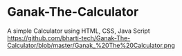# Ganak-The-Calculator
A simple Calculator using HTML, CSS, Java Script
https://github.com/bharti-tech/Ganak-The-Calculator/blob/master/Ganak_%20The%20Calculator.png

